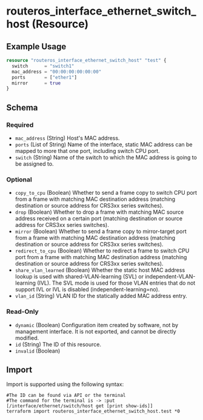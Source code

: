 # routeros_interface_ethernet_switch_host (Resource)


## Example Usage
```terraform
resource "routeros_interface_ethernet_switch_host" "test" {
  switch      = "switch1"
  mac_address = "00:00:00:00:00:00"
  ports       = ["ether1"]
  mirror      = true
}
```

<!-- schema generated by tfplugindocs -->
## Schema

### Required

- `mac_address` (String) Host's MAC address.
- `ports` (List of String) Name of the interface, static MAC address can be mapped to more that one port, including switch CPU port.
- `switch` (String) Name of the switch to which the MAC address is going to be assigned to.

### Optional

- `copy_to_cpu` (Boolean) Whether to send a frame copy to switch CPU port from a frame with matching MAC destination address (matching destination or source address for CRS3xx series switches).
- `drop` (Boolean) Whether to drop a frame with matching MAC source address received on a certain port (matching destination or source address for CRS3xx series switches).
- `mirror` (Boolean) Whether to send a frame copy to mirror-target port from a frame with matching MAC destination address (matching destination or source address for CRS3xx series switches).
- `redirect_to_cpu` (Boolean) Whether to redirect a frame to switch CPU port from a frame with matching MAC destination address (matching destination or source address for CRS3xx series switches).
- `share_vlan_learned` (Boolean) Whether the static host MAC address lookup is used with shared-VLAN-learning (SVL) or independent-VLAN-learning (IVL). The SVL mode is used for those VLAN entries that do not support IVL or IVL is disabled (independent-learning=no).
- `vlan_id` (String) VLAN ID for the statically added MAC address entry.

### Read-Only

- `dynamic` (Boolean) Configuration item created by software, not by management interface. It is not exported, and cannot be directly modified.
- `id` (String) The ID of this resource.
- `invalid` (Boolean)

## Import
Import is supported using the following syntax:
```shell
#The ID can be found via API or the terminal
#The command for the terminal is -> :put [/interface/ethernet/switch/host get [print show-ids]]
terraform import routeros_interface_ethernet_switch_host.test *0
```
